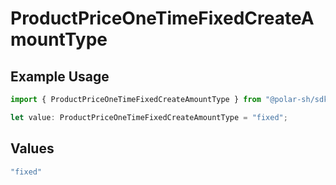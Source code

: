 # ProductPriceOneTimeFixedCreateAmountType

## Example Usage

```typescript
import { ProductPriceOneTimeFixedCreateAmountType } from "@polar-sh/sdk/models/components";

let value: ProductPriceOneTimeFixedCreateAmountType = "fixed";
```

## Values

```typescript
"fixed"
```